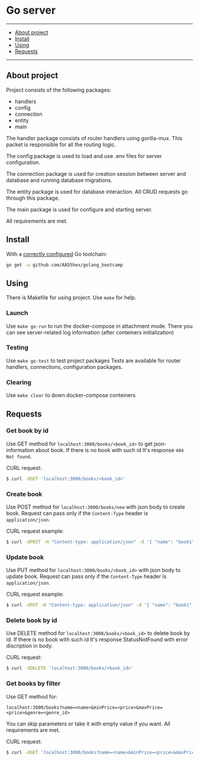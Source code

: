 # Go server
---

* [About project](#about-project)
* [Install](#install)
* [Using](#using)
* [Requests](#requests)

---

## About project

Project consists of the following packages:
* handlers
* config
* connection
* entity
* main

The handler package consists of router handlers using gorilla-mux.
This packet is responsible for all the routing logic.

The config package is used to load and use .env files for server configuration.

The connection package is used for creation session between server and database and running database migrations.

The entity package is used for database interaction. All CRUD requests go through this package.

The main package is used for configure and starting server.

All requirements are met.

## Install

With a [correctly configured](https://golang.org/doc/install#testing) Go toolchain:

```sh
go get -u github.com/AA55hex/golang_bootcamp
```
## Using

There is Makefile for using project. Use `make` for help.

### Launch

Use `make go-run` to run the docker-compose in attachment mode.
There you can see server-related log information (after conteiners initialization)

### Testing

Use `make go-test` to test project packages
Tests are available for router handlers, connections, configuration packages.

### Clearing

Use `make clear` to down docker-compose conteiners

## Requests
### Get book by id

Use GET method for `localhost:3000/books/<book_id>` to get json-information about book.
If there is no book with such id It's response `404 Not found`.

CURL request:
```bash
$ curl -XGET 'localhost:3000/books/<book_id>'
```

### Create book

Use POST method for `localhost:3000/books/new` with json body to create book.
Request can pass only if the `Content-Type` header is `application/json`.

CURL request example:
```bash
$ curl -XPOST -H "Content-type: application/json" -d '{ "name": "book1", "price": 9999, "genre": 1, "amount": 9999 }' 'localhost:3000/books/new'
```

### Update book

Use PUT method for `localhost:3000/books/<book_id>` with json body to update book.
Request can pass only if the `Content-Type` header is `application/json`.

CURL request example:
```bash
$ curl -XPUT -H "Content-type: application/json" -d '{ "name": "book1", "price": 15, "genre": 2, "amount": 249 }' 'localhost:3000/books/<book_id>'
```

### Delete book by id

Use DELETE method for `localhost:3000/books/<book_id>` to delete book by id.
If there is no book with such id It's response StatusNotFound with error discription in body.

CURL request:
```bash
$ curl -XDELETE 'localhost:3000/books/<book_id>'
```

### Get books by filter

Use GET method for: 
```http
localhost:3000/books?name=<name>&minPrice=<price>&maxPrice=<price>&genre=<genre_id>
```
You can skip parameters or take it with empty value if you want. 
All requirements are met.

CURL request:
```bash
$ curl -XGET 'localhost:3000/books?name=<name>&minPrice=<price>&maxPrice=<price>&genre=<genre_id>'
```